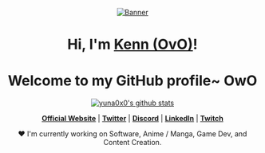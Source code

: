 <p align="center">
  <a href="https://www.edisonlee55.com"><img src="https://i.pinimg.com/originals/d9/31/ed/d931ed452892ff82b978d225c10cf628.gif" alt="Banner"></a>
</p>

<h1 align="center">Hi, I'm <a href="https://www.edisonlee55.com">Kenn (OvO)</a>!</h1>
<h1 align="center">Welcome to my GitHub profile~ OwO</h1>

<p align="center">
  <a href="https://github.com/yuna0x0"><img src="https://tenor.com/view/miku-hatsune-love-story-welcome-gif-26689578" alt="yuna0x0's github stats"></a>
</p>

<p align="center">
  <strong><a href="https://www.edisonlee55.com">Official Website</a></strong> |
  <strong><a href="https://twitter.com/edisonlee55">Twitter</a></strong> |
  <strong><a href="https://discord.gg/nYXzaUS">Discord</a></strong> |
  <strong><a href="https://www.linkedin.com/in/edisonlee55">LinkedIn</a></strong> |
  <strong><a href="https://www.twitch.tv/edisonlee55">Twitch</a></strong>
</p>

<p align="center">❤ I'm currently working on Software, Anime / Manga, Game Dev, and Content Creation.</p>
